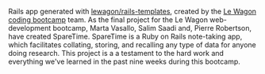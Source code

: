 Rails app generated with [lewagon/rails-templates](https://github.com/lewagon/rails-templates), created by the [Le Wagon coding bootcamp](https://www.lewagon.com) team.
As the final project for the Le Wagon web-development bootcamp, Marta Vasallo, Salim Saadi and, Pierre Robertson, have created SpareTime. SpareTime is a Ruby on Rails note-taking app, which facilitates collating, storing, and recalling any type of data for anyone doing research. This project is a a testament to the hard work and everything we've learned in the past nine weeks during this bootcamp.

